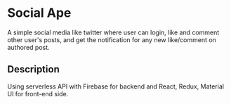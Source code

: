 # Social Ape

A simple social media like twitter where user can login, like and comment other user's posts, and get the notification for any new like/comment on authored post.

## Description

Using serverless API with Firebase for backend and React, Redux, Material UI for front-end side.
